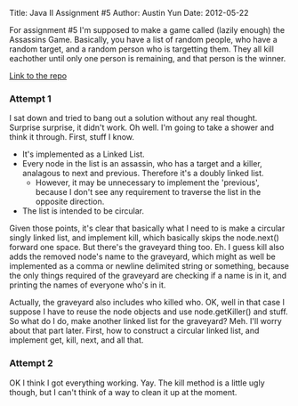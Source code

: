 Title: Java II Assignment #5 Author: Austin Yun Date: 2012-05-22

For assignment #5 I'm supposed to make a game called (lazily enough) the
Assassins Game. Basically, you have a list of random people, who have a random
target, and a random person who is targetting them. They all kill eachother
until only one person is remaining, and that person is the winner. 

[Link to the repo](http://github.com/austinyun/C-Sci/tree/master/C-Sci-143/Assignment%205/src)

### Attempt 1

I sat down and tried to bang out a solution without any real thought. Surprise
surprise, it didn't work. Oh well. I'm going to take a shower and think it
through. First, stuff I know.

* It's implemented as a Linked List.
* Every node in the list is an assassin, who has a target and a killer,
  analagous to next and previous. Therefore it's a doubly linked list.
   * However, it may be unnecessary to implement the 'previous', because I don't
     see any requirement to traverse the list in the opposite direction.
* The list is intended to be circular.

Given those points, it's clear that basically what I need to is make a circular
singly linked list, and implement kill, which basically skips the node.next()
forward one space. But there's the graveyard thing too. Eh. I guess kill also
adds the removed node's name to the graveyard, which might as well be
implemented as a comma or newline delimited string or something, because the
only things required of the graveyard are checking if a name is in it, and
printing the names of everyone who's in it.

Actually, the graveyard also includes who killed who. OK, well in that case I
suppose I have to reuse the node objects and use node.getKiller() and stuff. So
what do I do, make another linked list for the graveyard? Meh. I'll worry about
that part later. First, how to construct a circular linked list, and implement
get, kill, next, and all that.

### Attempt 2

OK I think I got everything working. Yay. The kill method is a little ugly
though, but I can't think of a way to clean it up at the moment.
